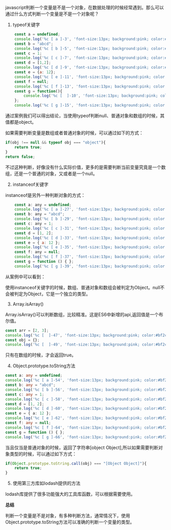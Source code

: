javascript判断一个变量是不是一个对象，在数据处理的时候经常遇到。那么可以通过什么方式判断一个变量是不是一个对象呢？

1. typeof关键字

```js
    const a = undefined;
    console.log('%c [ a ]-3', 'font-size:13px; background:pink; color:#bf2c9f;', typeof a); // undefined
    const b = "abcd";
    console.log('%c [ b ]-5', 'font-size:13px; background:pink; color:#bf2c9f;', typeof b); // string
    const c = 1;
    console.log('%c [ c ]-7', 'font-size:13px; background:pink; color:#bf2c9f;', typeof c); // number
    const d = [1,2];
    console.log('%c [ d ]-9', 'font-size:13px; background:pink; color:#bf2c9f;', typeof d); // object
    const e = {a: 12};
    console.log('%c [ e ]-11', 'font-size:13px; background:pink; color:#bf2c9f;', typeof e); // object
    const f = null;
    console.log('%c [ f ]-13', 'font-size:13px; background:pink; color:#bf2c9f;', typeof f); // object
    const g = function(){
        console.log('%c [  ]-10', 'font-size:13px; background:pink; color:#bf2c9f;', "function"); // object
    };
    console.log('%c [ g ]-15', 'font-size:13px; background:pink; color:#bf2c9f;', typeof g); // function
```

通过案例我们可以得出结论，当使用typeof判断null、普通对象和数组的时候，其值都是object。

如果需要判断变量是数组或者普通对象的时候，可以通过如下的方式：

```js
if(obj !== null && typeof obj === "object"){
    return true;
}
return false;
```

不过这种判断，好像没有什么实际价值，更多的是需要判断当前变量究竟是一个数组，还是一个普通的对象，又或者是一个null。

2. instanceof关键字

instanceof是另外一种判断对象的方式：

```js
    const a: any = undefined;
    console.log('%c [ a ]-27', 'font-size:13px; background:pink; color:#bf2c9f;', a instanceof Object); // false
    const b: any = "abcd";
    console.log('%c [ b ]-29', 'font-size:13px; background:pink; color:#bf2c9f;', b instanceof Object);  // false
    const c: any = 1;
    console.log('%c [ c ]-31', 'font-size:13px; background:pink; color:#bf2c9f;', c instanceof Object);  // false
    const d = [1, 2];
    console.log('%c [ d ]-33', 'font-size:13px; background:pink; color:#bf2c9f;', d instanceof Object);  // true
    const e = { a: 12 };
    console.log('%c [ e ]-35', 'font-size:13px; background:pink; color:#bf2c9f;', e instanceof Object);  // true
    const f: any = null;
    console.log('%c [ f ]-37', 'font-size:13px; background:pink; color:#bf2c9f;', f instanceof Object);  // false
    const g = function () { };
    console.log('%c [ g ]-39', 'font-size:13px; background:pink; color:#bf2c9f;', g instanceof Object); // true
```

从案例中可以看到：

使用instanceof关键字的时候，数组、普通对象和数组会被判定为Object。null不会被判定为Object，它是一个独立的类型。

3. Array.isArray()

Array.isArray()可以判断数组，比较精准。这是ES6中新增的api,返回值是一个布尔值。


```js
const arr = [2, 3];
console.log('%c [  ]-47', 'font-size:13px; background:pink; color:#bf2c9f;', Array.isArray(arr)); // true
const obj = {};
console.log('%c [  ]-49', 'font-size:13px; background:pink; color:#bf2c9f;', Array.isArray(obj)); // false
```

只有在数组的时候，才会返回true。

4. Object.prototype.toString方法

```ts
const a: any = undefined;
console.log('%c [ a ]-54', 'font-size:13px; background:pink; color:#bf2c9f;', Object.prototype.toString.call(a)); // [object Undefined]
const b: any = "abcd";
console.log('%c [ b ]-56', 'font-size:13px; background:pink; color:#bf2c9f;', Object.prototype.toString.call(b)); // [object String]
const c: any = 1;
console.log('%c [ c ]-58', 'font-size:13px; background:pink; color:#bf2c9f;', Object.prototype.toString.call(c)); // [object Number]
const d = [1, 2];
console.log('%c [ d ]-60', 'font-size:13px; background:pink; color:#bf2c9f;', Object.prototype.toString.call(d)); // [object Array]
const e = { a: 12 };
console.log('%c [ e ]-62', 'font-size:13px; background:pink; color:#bf2c9f;', Object.prototype.toString.call(e)); // [object Object]
const f: any = null;
console.log('%c [ f ]-64', 'font-size:13px; background:pink; color:#bf2c9f;', Object.prototype.toString.call(f)); // [object Null]
const g = function () { };
console.log('%c [ g ]-66', 'font-size:13px; background:pink; color:#bf2c9f;', Object.prototype.toString.call(g)); // [object Function]
```

当且仅当是普通对象的时候，返回了字符串[object Object],所以如果需要判断对象类型的时候，可以通过如下方式：

```js
if(Object.prototype.toString.call(obj) === "[Object Object]"){
    return true;
}
```

5. 使用第三方库如lodash提供的方法

lodash库提供了很多功能强大的工具库函数，可以根据需要使用。

**总结**

判断一个变量是不是对象，有多种判断方法，通常情况下，使用Object.prototype.toString方法可以准确的判断一个变量的类型。